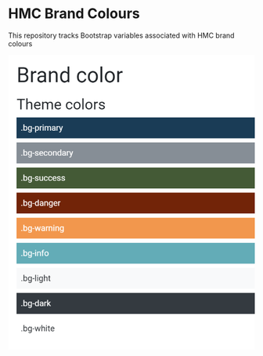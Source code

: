 # HMC Brand Colours

This repository tracks Bootstrap variables associated with HMC brand colours

![brand colours](brand-colours.png)
